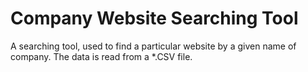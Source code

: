 # Company Website Searching Tool
A searching tool, used to find a particular website by a given name of company. The data is read from a *.CSV file.

